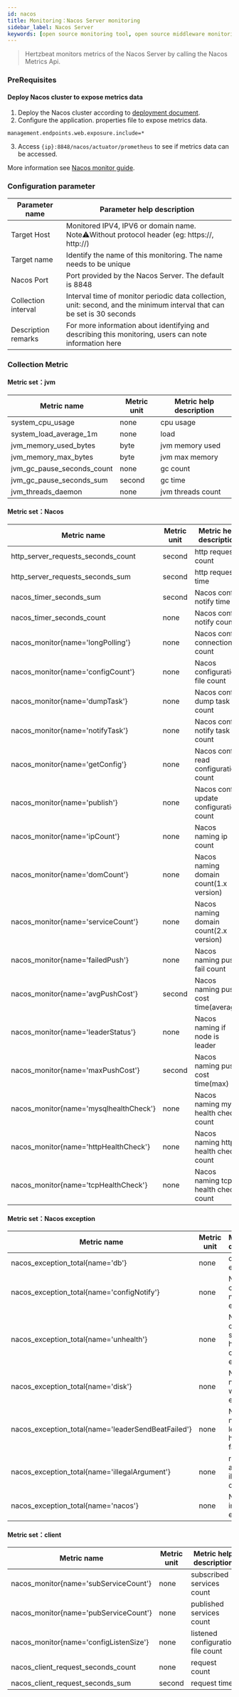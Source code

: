 ```yaml
---
id: nacos
title: Monitoring：Nacos Server monitoring       
sidebar_label: Nacos Server  
keywords: [open source monitoring tool, open source middleware monitoring tool, monitoring Nacos Server metrics]
---
```


> Hertzbeat monitors metrics of the Nacos Server by calling the Nacos Metrics Api.

### PreRequisites

#### Deploy Nacos cluster to expose metrics data

1. Deploy the Nacos cluster according to [deployment document](https://nacos.io/en-us/docs/deployment.html).
2. Configure the application. properties file to expose metrics data.
```
management.endpoints.web.exposure.include=*
```
3. Access ```{ip}:8848/nacos/actuator/prometheus``` to see if metrics data can be accessed.

More information see [Nacos monitor guide](https://nacos.io/en-us/docs/monitor-guide.html).

### Configuration parameter 

| Parameter name      | Parameter help description                                                                                                                                                |
|---------------------|---------------------------------------------------------------------------------------------------------------------------------------------------------------------------|
| Target Host     | Monitored IPV4, IPV6 or domain name. Note⚠️Without protocol header (eg: https://, http://)                                                                                |
| Target name     | Identify the name of this monitoring. The name needs to be unique                                                                                                         |
| Nacos Port                | Port provided by the Nacos Server. The default is 8848                                                                                                                        |
| Collection interval | Interval time of monitor periodic data collection, unit: second, and the minimum interval that can be set is 30 seconds                                                   |
| Description remarks | For more information about identifying and describing this monitoring, users can note information here                                                                    |

### Collection Metric

#### Metric set：jvm

| Metric name      | Metric unit | Metric help description |
| ----------- | ----------- | ----------- |
| system_cpu_usage         | none | cpu usage |
| system_load_average_1m            | none | load |
| jvm_memory_used_bytes         | byte | jvm memory used |
| jvm_memory_max_bytes | byte | jvm max memory |   
| jvm_gc_pause_seconds_count | none | gc count |   
| jvm_gc_pause_seconds_sum | second | gc time |   
| jvm_threads_daemon | none | jvm threads count |   

#### Metric set：Nacos

| Metric name      | Metric unit | Metric help description |
| ----------- | ----------- | ----------- |
| http_server_requests_seconds_count         | second | 	http requests count |
| http_server_requests_seconds_sum            | second | 	http requests time |
| nacos_timer_seconds_sum         | second | Nacos config notify time |
| nacos_timer_seconds_count | none | 	Nacos config notify count |
| nacos_monitor{name='longPolling'} | none | Nacos config connection count |
| nacos_monitor{name='configCount'} | none | 		Nacos configuration file count | 
| nacos_monitor{name='dumpTask'} | none | Nacos config dump task count | 
| nacos_monitor{name='notifyTask'} | none | Nacos config notify task count | 
| nacos_monitor{name='getConfig'} | none | Nacos config read configuration count | 
| nacos_monitor{name='publish'} | none | Nacos config update configuration count | 
| nacos_monitor{name='ipCount'} | none | Nacos naming ip count | 
| nacos_monitor{name='domCount'} | none | Nacos naming domain count(1.x version) | 
| nacos_monitor{name='serviceCount'} | none | Nacos naming domain count(2.x version) | 
| nacos_monitor{name='failedPush'} | none | Nacos naming push fail count | 
| nacos_monitor{name='avgPushCost'} | second | Nacos naming push cost time(average) | 
| nacos_monitor{name='leaderStatus'} | none | Nacos naming if node is leader | 
| nacos_monitor{name='maxPushCost'} | second | Nacos naming push cost time(max) | 
| nacos_monitor{name='mysqlhealthCheck'} | none | Nacos naming mysql health check count | 
| nacos_monitor{name='httpHealthCheck'} | none | Nacos naming http health check count | 
| nacos_monitor{name='tcpHealthCheck'} | none | Nacos naming tcp health check count | 

#### Metric set：Nacos exception

| Metric name      | Metric unit | Metric help description |
| ----------- | ----------- | ----------- |
| nacos_exception_total{name='db'}         | none | 	database exception |
| nacos_exception_total{name='configNotify'}            | none | Nacos config notify exception |
| nacos_exception_total{name='unhealth'}         | none | Nacos config server health check exception |
| nacos_exception_total{name='disk'} | none | Nacos naming write disk exception |
| nacos_exception_total{name='leaderSendBeatFailed'} | none | Nacos naming leader send heart beat fail count |
| nacos_exception_total{name='illegalArgument'} | none | 	request argument illegal count |
| nacos_exception_total{name='nacos'} | none | Nacos inner exception |

#### Metric set：client

| Metric name      | Metric unit | Metric help description |
| ----------- | ----------- | ----------- |
| nacos_monitor{name='subServiceCount'}         | none | 	subscribed services count |
| nacos_monitor{name='pubServiceCount'}            | none | published services count |
| nacos_monitor{name='configListenSize'}         | none | listened configuration file count |
| nacos_client_request_seconds_count | none | request count |
| nacos_client_request_seconds_sum | second | request time |
	